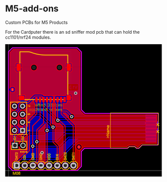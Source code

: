 # M5-add-ons
Custom PCBs for M5 Products

For the Cardputer there is an sd sniffer mod pcb that can hold the cc1101/nrf24 modules.

![Preview of the SD Sniffer Mod](/Cardputer/MicroSD_Sniffer_Mod/Sniffer.png)

